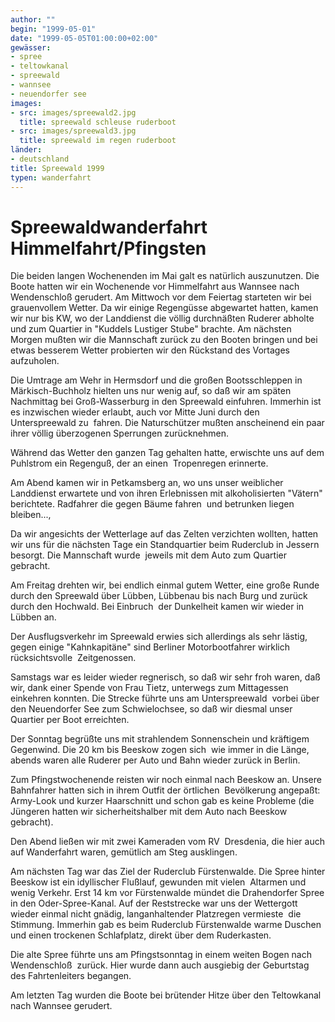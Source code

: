 ```yaml
---
author: ""
begin: "1999-05-01"
date: "1999-05-05T01:00:00+02:00"
gewässer:
- spree
- teltowkanal
- spreewald
- wannsee
- neuendorfer see
images:
- src: images/spreewald2.jpg
  title: spreewald schleuse ruderboot
- src: images/spreewald3.jpg
  title: spreewald im regen ruderboot
länder: 
- deutschland
title: Spreewald 1999
typen: wanderfahrt
---
```


# Spreewaldwanderfahrt Himmelfahrt/Pfingsten


Die beiden langen Wochenenden im Mai galt es natürlich auszunutzen. Die Boote hatten wir ein Wochenende vor Himmelfahrt aus Wannsee nach Wendenschloß gerudert. Am Mittwoch vor dem Feiertag starteten wir bei  grauenvollem Wetter. Da wir einige Regengüsse abgewartet hatten, kamen wir nur bis KW, wo der Landdienst die völlig durchnäßten Ruderer abholte und zum Quartier in "Kuddels Lustiger Stube" brachte. Am nächsten  Morgen mußten wir die Mannschaft zurück zu den Booten bringen und bei etwas besserem Wetter probierten wir den Rückstand des Vortages aufzuholen.

Die Umtrage am Wehr in Hermsdorf und die großen Bootsschleppen in  Märkisch-Buchholz hielten uns nur wenig auf, so daß wir am späten Nachmittag bei Groß-Wasserburg in den Spreewald einfuhren. Immerhin ist es inzwischen wieder erlaubt, auch vor Mitte Juni durch den Unterspreewald zu  fahren. Die Naturschützer mußten anscheinend ein paar ihrer völlig überzogenen Sperrungen zurücknehmen.

Während das Wetter den ganzen Tag gehalten hatte, erwischte uns auf dem Puhlstrom ein Regenguß, der an einen  Tropenregen erinnerte.

Am Abend kamen wir in Petkamsberg an, wo uns unser weiblicher Landdienst erwartete und von ihren Erlebnissen mit alkoholisierten "Vätern" berichtete. Radfahrer die gegen Bäume fahren  und betrunken liegen bleiben...,

Da wir angesichts der Wetterlage auf das Zelten verzichten wollten, hatten wir uns für die nächsten Tage ein Standquartier beim Ruderclub in Jessern besorgt. Die Mannschaft wurde  jeweils mit dem Auto zum Quartier gebracht.

Am Freitag drehten wir, bei endlich einmal gutem Wetter, eine große Runde durch den Spreewald über Lübben, Lübbenau bis nach Burg und zurück durch den Hochwald. Bei Einbruch  der Dunkelheit kamen wir wieder in Lübben an.

Der Ausflugsverkehr im Spreewald erwies sich allerdings als sehr lästig, gegen einige "Kahnkapitäne" sind Berliner Motorbootfahrer wirklich rücksichtsvolle  Zeitgenossen.

Samstags war es leider wieder regnerisch, so daß wir sehr froh waren, daß wir, dank einer Spende von Frau Tietz, unterwegs zum Mittagessen einkehren konnten. Die Strecke führte uns am Unterspreewald  vorbei über den Neuendorfer See zum Schwielochsee, so daß wir diesmal unser Quartier per Boot erreichten.

Der Sonntag begrüßte uns mit strahlendem Sonnenschein und kräftigem Gegenwind. Die 20 km bis Beeskow zogen sich  wie immer in die Länge, abends waren alle Ruderer per Auto und Bahn wieder zurück in Berlin.

Zum Pfingstwochenende reisten wir noch einmal nach Beeskow an. Unsere Bahnfahrer hatten sich in ihrem Outfit der örtlichen  Bevölkerung angepaßt: Army-Look und kurzer Haarschnitt und schon gab es keine Probleme (die Jüngeren hatten wir sicherheitshalber mit dem Auto nach Beeskow gebracht).

Den Abend ließen wir mit zwei Kameraden vom RV  Dresdenia, die hier auch auf Wanderfahrt waren, gemütlich am Steg ausklingen.

Am nächsten Tag war das Ziel der Ruderclub Fürstenwalde. Die Spree hinter Beeskow ist ein idyllischer Flußlauf, gewunden mit vielen  Altarmen und wenig Verkehr. Erst 14 km vor Fürstenwalde mündet die Drahendorfer Spree in den Oder-Spree-Kanal. Auf der Reststrecke war uns der Wettergott wieder einmal nicht gnädig, langanhaltender Platzregen vermieste  die Stimmung. Immerhin gab es beim Ruderclub Fürstenwalde warme Duschen und einen trockenen Schlafplatz, direkt über dem Ruderkasten.

Die alte Spree führte uns am Pfingstsonntag in einem weiten Bogen nach Wendenschloß  zurück. Hier wurde dann auch ausgiebig der Geburtstag des Fahrtenleiters begangen.

Am letzten Tag wurden die Boote bei brütender Hitze über den Teltowkanal nach Wannsee gerudert.
